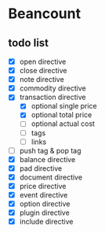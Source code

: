 # Beancount


## todo list
 - [x] open directive
 - [x] close directive
 - [x] note directive
 - [x] commodity directive
 - [x] transaction directive
    - [x] optional single price
    - [x] optional total price
    - [ ] optional actual cost
    - [ ] tags
    - [ ] links
 - [ ] push tag & pop tag
 - [x] balance directive
 - [x] pad directive
 - [x] document directive
 - [x] price directive
 - [x] event directive
 - [x] option directive
 - [x] plugin directive
 - [x] include directive